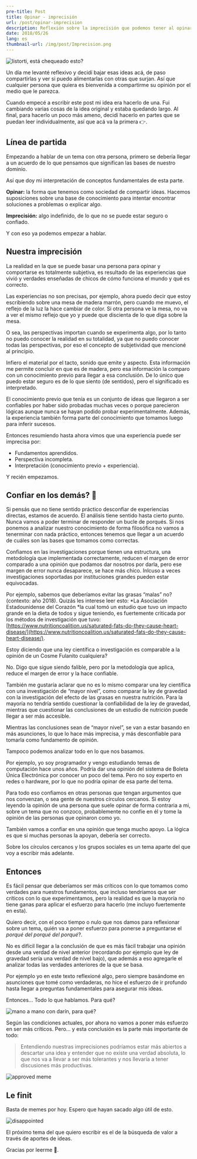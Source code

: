 ```yaml
---
pre-title: Post
title: Opinar - imprecisión
url: /post/opinar-imprecision
description: Reflexión sobre la imprecisión que podemos tener al opinar
date: 2018/05/26
lang: es
thumbnail-url: /img/post/Imprecision.png
---
```


![listorti, está chequeado esto?](/img/post/opinar-imprecision/jose-maria.jpeg)

Un día me levanté reflexivo y decidí bajar esas ideas acá, de paso compartirlas y ver si puedo alimentarlas con otras que surjan. Así que cualquier persona que quiera es bienvenida a compartirme su opinión por el medio que le parezca.

Cuando empecé a escribir este post mi idea era hacerlo de una. Fui cambiando varias cosas de la idea original y estaba quedando largo. Al final, para hacerlo un poco más ameno, decidí hacerlo en partes que se puedan leer individualmente, así que acá va la primera 👉.

## Línea de partida

Empezando a hablar de un tema con otra persona, primero se debería llegar a un acuerdo de lo que pensamos que significan las bases de nuestro dominio.

Así que doy mi interpretación de conceptos fundamentales de esta parte.

**Opinar:** la forma que tenemos como sociedad de compartir ideas. Hacemos suposiciones sobre una base de conocimiento para intentar encontrar soluciones a problemas o explicar algo.

**Imprecisión:** algo indefinido, de lo que no se puede estar seguro o confiado.

Y con eso ya podemos empezar a hablar.

## Nuestra imprecisión

La realidad en la que se puede basar una persona para opinar y comportarse es totalmente subjetiva, es resultado de las experiencias que vivió y verdades enseñadas de chicos de cómo funciona el mundo y qué es correcto.

Las experiencias no son precisas, por ejemplo, ahora puedo decir que estoy escribiendo sobre una mesa de madera marrón, pero cuando me muevo, el reflejo de la luz la hace cambiar de color. Si otra persona ve la mesa, no va a ver el mismo reflejo que yo y puede que discienta de lo que diga sobre la mesa.

O sea, las perspectivas importan cuando se experimenta algo, por lo tanto no puedo conocer la realidad en su totalidad, ya que no puedo conocer todas las perspectivas, por eso el concepto de subjetividad que mencioné al principio.

Infiero el material por el tacto, sonido que emite y aspecto. Esta información me permite concluir en que es de madera, pero esa información la comparo con un conocimiento previo para llegar a esa conclusión. De lo único que puedo estar seguro es de lo que siento (de sentidos), pero el significado es interpretado.

El conocimiento previo que tenía es un conjunto de ideas que llegaron a ser confiables por haber sido probadas muchas veces o porque parecieron lógicas aunque nunca se hayan podido probar experimentalmente. Además, la experiencia también forma parte del conocimiento que tomamos luego para inferir sucesos.

Entonces resumiendo hasta ahora vimos que una experiencia puede ser imprecisa por:

- Fundamentos aprendidos.
- Perspectiva incompleta.
- Interpretación (conocimiento previo + experiencia).

Y recién empezamos.

## Confiar en los demás? 🙈

Si pensás que no tiene sentido práctico desconfiar de experiencias directas, estamos de acuerdo. El análisis tiene sentido hasta cierto punto. Nunca vamos a poder terminar de responder un bucle de porqués. Si nos ponemos a analizar nuestro conocimiento de forma filosófica no vamos a tenerminar con nada práctico, entonces tenemos que llegar a un acuerdo de cuáles son las bases que tomamos como correctas.

Confiamos en las investigaciones porque tienen una estructura, una metodología que implementada correctamente, reducen el margen de error comparado a una opinión que podamos dar nosotros por darla, pero ese margen de error nunca desaparece, se hace más chico. Inlcuso a veces investigaciones soportadas por instituciones grandes pueden estar equivocadas.

Por ejemplo, sabemos que deberíamos evitar las grasas “malas” no? (contexto: año 2018). Quizás les interese leer esto: *La Asociación Estadounidense del Corazón *la cual tomó un estudio que tuvo un impacto grande en la dieta de todos y sigue teniendo, es fuertemente criticada por los métodos de investigación que tuvo: [https://www.nutritioncoalition.us/saturated-fats-do-they-cause-heart-disease/](https://www.nutritioncoalition.us/saturated-fats-do-they-cause-heart-disease/).

Estoy diciendo que una ley científica o investigación es comparable a la opinión de un Cosme Fulanito cualquiera?

No. Digo que sigue siendo falible, pero por la metodología que aplica, reduce el margen de error y la hace confiable.

También me gustaría aclarar que no es lo mismo comparar una ley científica con una investigación de “mayor nivel”, como comparar la ley de gravedad con la investigación del efecto de las grasas en nuestra nutrición. Para la mayoría no tendría sentido cuestionar la confiabilidad de la ley de gravedad, mientras que cuestionar las conclusiones de un estudio de nutrición puede llegar a ser más accesible.

Mientras las conclusiones sean de “mayor nivel”, se van a estar basando en más asunciones, lo que lo hace más imprecisa, y más desconfiable para tomarla como fundamento de opinión.

Tampoco podemos analizar todo en lo que nos basamos.

Por ejemplo, yo soy programador y vengo estudiando temas de computación hace unos años. Podría dar una opinión del sistema de Boleta Única Electrónica por conocer un poco del tema. Pero no soy experto en redes o hardware, por lo que no podría opinar de esa parte del tema.

Para todo eso confiamos en otras personas que tengan argumentos que nos convenzan, o sea gente de nuestros círculos cercanos. Si estoy leyendo la opinión de una persona que suele opinar de forma contraria a mi, sobre un tema que no conzoco, probablemente no confíe en él y tome la opinión de las personas que opinaron como yo.

También vamos a confiar en una opinión que tenga mucho apoyo. La lógica es que si muchas personas la apoyan, debería ser correcto.

Sobre los círculos cercanos y los grupos sociales es un tema aparte del que voy a escribir más adelante.

## Entonces

Es fácil pensar que deberíamos ser más críticos con lo que tomamos como verdades para nuestros fundamentos, que incluso tendríamos que ser críticos con lo que experimentamos, pero la realidad es que la mayoría no tiene ganas para aplicar el esfuerzo para hacerlo (me incluyo fuertemente en esta).

Quiero decir, con el poco tiempo o nulo que nos damos para reflexionar sobre un tema, quién va a poner esfuerzo para ponerse a preguntarse el _porqué del porqué del porqué_?.

No es difícil llegar a la conclusión de que es más fácil trabajar una opinión desde una verdad de nivel anterior (recordando por ejemplo que ley de gravedad sería una verdad de nivel bajo), que además a eso agregarle el analizar todas las verdades anteriores de la que se basa.

Por ejemplo yo en este texto reflexioné algo, pero siempre basándome en asunciones que tomé como verdaderas, no hice el esfuerzo de ir profundo hasta llegar a preguntas fundamentales para asegurar mis ideas.

Entonces… Todo lo que hablamos. Para qué?

![mano a mano con darín, para qué?](/img/post/opinar-imprecision/mano-a-mano-darin.jpeg)

Según las condiciones actuales, por ahora no vamos a poner más esfuerzo en ser más críticos. Pero… y esta conclusión es la parte más importante de todo:

> Entendiendo nuestras imprecisiones podríamos estar más abiertos a descartar una idea y entender que no existe una verdad absoluta, lo que nos va a llevar a ser más tolerantes y nos llevaría a tener discusiones más productivas.

![approved meme](/img/post/opinar-imprecision/ok.gif)

## Le finit

Basta de memes por hoy. Espero que hayan sacado algo útil de esto.

![disappointed](/img/post/opinar-imprecision/disappointed.jpeg)

El próximo tema del que quiero escribir es el de la búsqueda de valor a través de aportes de ideas.

Gracias por leerme 🙌.
